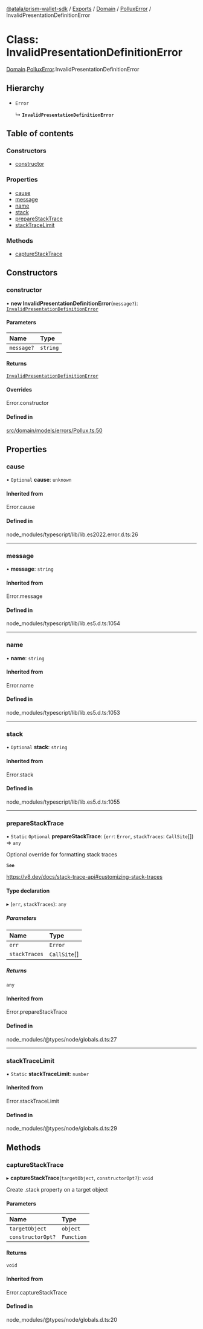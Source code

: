 [@atala/prism-wallet-sdk](../README.md) / [Exports](../modules.md) / [Domain](../modules/Domain.md) / [PolluxError](../modules/Domain.PolluxError.md) / InvalidPresentationDefinitionError

# Class: InvalidPresentationDefinitionError

[Domain](../modules/Domain.md).[PolluxError](../modules/Domain.PolluxError.md).InvalidPresentationDefinitionError

## Hierarchy

- `Error`

  ↳ **`InvalidPresentationDefinitionError`**

## Table of contents

### Constructors

- [constructor](Domain.PolluxError.InvalidPresentationDefinitionError.md#constructor)

### Properties

- [cause](Domain.PolluxError.InvalidPresentationDefinitionError.md#cause)
- [message](Domain.PolluxError.InvalidPresentationDefinitionError.md#message)
- [name](Domain.PolluxError.InvalidPresentationDefinitionError.md#name)
- [stack](Domain.PolluxError.InvalidPresentationDefinitionError.md#stack)
- [prepareStackTrace](Domain.PolluxError.InvalidPresentationDefinitionError.md#preparestacktrace)
- [stackTraceLimit](Domain.PolluxError.InvalidPresentationDefinitionError.md#stacktracelimit)

### Methods

- [captureStackTrace](Domain.PolluxError.InvalidPresentationDefinitionError.md#capturestacktrace)

## Constructors

### constructor

• **new InvalidPresentationDefinitionError**(`message?`): [`InvalidPresentationDefinitionError`](Domain.PolluxError.InvalidPresentationDefinitionError.md)

#### Parameters

| Name | Type |
| :------ | :------ |
| `message?` | `string` |

#### Returns

[`InvalidPresentationDefinitionError`](Domain.PolluxError.InvalidPresentationDefinitionError.md)

#### Overrides

Error.constructor

#### Defined in

[src/domain/models/errors/Pollux.ts:50](https://github.com/hyperledger/identus-edge-agent-sdk-ts/blob/382b1c7b46001b3d4171eaa2010aa8f9482d27e8/src/domain/models/errors/Pollux.ts#L50)

## Properties

### cause

• `Optional` **cause**: `unknown`

#### Inherited from

Error.cause

#### Defined in

node_modules/typescript/lib/lib.es2022.error.d.ts:26

___

### message

• **message**: `string`

#### Inherited from

Error.message

#### Defined in

node_modules/typescript/lib/lib.es5.d.ts:1054

___

### name

• **name**: `string`

#### Inherited from

Error.name

#### Defined in

node_modules/typescript/lib/lib.es5.d.ts:1053

___

### stack

• `Optional` **stack**: `string`

#### Inherited from

Error.stack

#### Defined in

node_modules/typescript/lib/lib.es5.d.ts:1055

___

### prepareStackTrace

▪ `Static` `Optional` **prepareStackTrace**: (`err`: `Error`, `stackTraces`: `CallSite`[]) => `any`

Optional override for formatting stack traces

**`See`**

https://v8.dev/docs/stack-trace-api#customizing-stack-traces

#### Type declaration

▸ (`err`, `stackTraces`): `any`

##### Parameters

| Name | Type |
| :------ | :------ |
| `err` | `Error` |
| `stackTraces` | `CallSite`[] |

##### Returns

`any`

#### Inherited from

Error.prepareStackTrace

#### Defined in

node_modules/@types/node/globals.d.ts:27

___

### stackTraceLimit

▪ `Static` **stackTraceLimit**: `number`

#### Inherited from

Error.stackTraceLimit

#### Defined in

node_modules/@types/node/globals.d.ts:29

## Methods

### captureStackTrace

▸ **captureStackTrace**(`targetObject`, `constructorOpt?`): `void`

Create .stack property on a target object

#### Parameters

| Name | Type |
| :------ | :------ |
| `targetObject` | `object` |
| `constructorOpt?` | `Function` |

#### Returns

`void`

#### Inherited from

Error.captureStackTrace

#### Defined in

node_modules/@types/node/globals.d.ts:20
